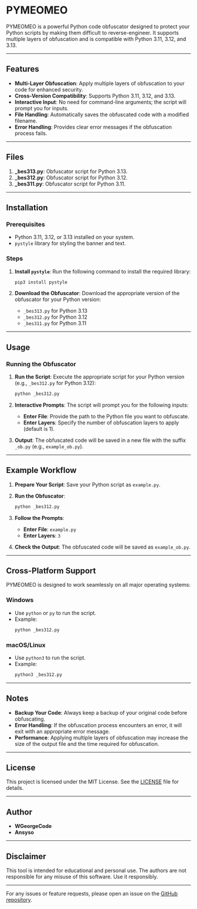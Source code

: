 # PYMEOMEO

PYMEOMEO is a powerful Python code obfuscator designed to protect your Python scripts by making them difficult to reverse-engineer. It supports multiple layers of obfuscation and is compatible with Python 3.11, 3.12, and 3.13.

---

## Features

- **Multi-Layer Obfuscation**: Apply multiple layers of obfuscation to your code for enhanced security.
- **Cross-Version Compatibility**: Supports Python 3.11, 3.12, and 3.13.
- **Interactive Input**: No need for command-line arguments; the script will prompt you for inputs.
- **File Handling**: Automatically saves the obfuscated code with a modified filename.
- **Error Handling**: Provides clear error messages if the obfuscation process fails.

---

## Files

1. **_bes313.py**: Obfuscator script for Python 3.13.
2. **_bes312.py**: Obfuscator script for Python 3.12.
3. **_bes311.py**: Obfuscator script for Python 3.11.

---

## Installation

### Prerequisites

- Python 3.11, 3.12, or 3.13 installed on your system.
- `pystyle` library for styling the banner and text.

### Steps

1. **Install `pystyle`**:
   Run the following command to install the required library:

   ```bash
   pip3 install pystyle
   ```

2. **Download the Obfuscator**:
   Download the appropriate version of the obfuscator for your Python version:
   - `_bes313.py` for Python 3.13
   - `_bes312.py` for Python 3.12
   - `_bes311.py` for Python 3.11

---

## Usage

### Running the Obfuscator

1. **Run the Script**:
   Execute the appropriate script for your Python version (e.g., `_bes312.py` for Python 3.12):

   ```bash
   python _bes312.py
   ```

2. **Interactive Prompts**:
   The script will prompt you for the following inputs:
   - **Enter File**: Provide the path to the Python file you want to obfuscate.
   - **Enter Layers**: Specify the number of obfuscation layers to apply (default is 1).

3. **Output**:
   The obfuscated code will be saved in a new file with the suffix `_ob.py` (e.g., `example_ob.py`).

---

## Example Workflow

1. **Prepare Your Script**:
   Save your Python script as `example.py`.

2. **Run the Obfuscator**:
   ```bash
   python _bes312.py
   ```

3. **Follow the Prompts**:
   - **Enter File**: `example.py`
   - **Enter Layers**: `3`

4. **Check the Output**:
   The obfuscated code will be saved as `example_ob.py`.

---

## Cross-Platform Support

PYMEOMEO is designed to work seamlessly on all major operating systems:

### Windows
- Use `python` or `py` to run the script.
- Example:
  ```cmd
  python _bes312.py
  ```

### macOS/Linux
- Use `python3` to run the script.
- Example:
  ```bash
  python3 _bes312.py
  ```

---

## Notes

- **Backup Your Code**: Always keep a backup of your original code before obfuscating.
- **Error Handling**: If the obfuscation process encounters an error, it will exit with an appropriate error message.
- **Performance**: Applying multiple layers of obfuscation may increase the size of the output file and the time required for obfuscation.

---

## License

This project is licensed under the MIT License. See the [LICENSE](LICENSE) file for details.

---

## Author

- **WGeorgeCode**
- **Ansyso**

---

## Disclaimer

This tool is intended for educational and personal use. The authors are not responsible for any misuse of this software. Use it responsibly.

---

For any issues or feature requests, please open an issue on the [GitHub repository](https://github.com/Ansyso/PYMEOMEO).

